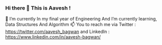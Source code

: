 ### Hi there 👋 This is Aavesh !

🔭 I’m currently In my final year of Engineering And I’m currently learning, Data Structures And Algorithm 
📫 You to reach me via Twitter : https://twitter.com/aavesh_bagwan and LinkedIn : https://www.linkedin.com/in/aavesh-bagwan/

